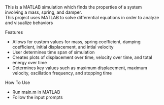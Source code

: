 This is a MATLAB simulation which finds the properties of a system involving a mass, spring, and damper.   
This project uses MATLAB to solve differential equations in order to analyze and visualize behaviors

Features
- Allows for custom values for mass, spring coefficient, damping coefficient, initial displacement, and intial velocity
- User determines time span of simulation
- Creates plots of displacement over time, velocity over time, and total energy over time
- Determines key values such as maximum displacement, maximum velocity, oscillation frequency, and stopping time

How To Use
- Run main.m in MATLAB
- Follow the input prompts
